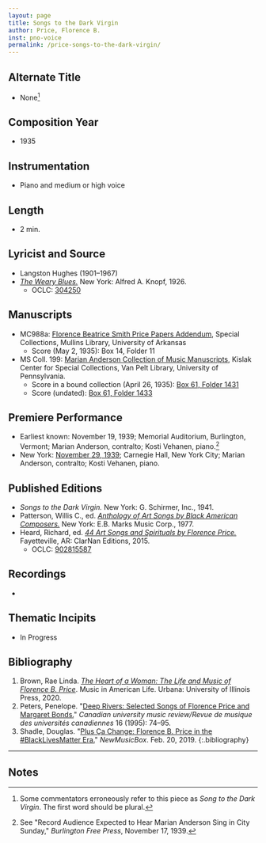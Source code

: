 ```yaml
---
layout: page
title: Songs to the Dark Virgin
author: Price, Florence B.
inst: pno-voice
permalink: /price-songs-to-the-dark-virgin/
---
```


## Alternate Title
- None[^fn1]

## Composition Year
- 1935

## Instrumentation
- Piano and medium or high voice

## Length
- 2 min.

## Lyricist and Source
- Langston Hughes (1901&ndash;1967)
 - [*The Weary Blues.*](https://www.google.com/books/edition/The_Weary_Blues/HjPuAAAAMAAJ) New York: Alfred A. Knopf, 1926.
     * OCLC: <a href="https://www.worldcat.org/title/304250" target="_blank">304250</a>

## Manuscripts
- MC988a: <a href="https://uark.as.atlas-sys.com/repositories/2/resources/1522" target="_blank">Florence Beatrice Smith Price Papers Addendum</a>, Special Collections, Mullins Library, University of Arkansas
    * Score (May 2, 1935): Box 14, Folder 11
- MS Coll. 199: <a href="https://www.library.upenn.edu/detail/collection/marian-anderson-collection" target="_blank">Marian Anderson Collection of Music Manuscripts</a>, Kislak Center for Special Collections, Van Pelt Library, University of Pennsylvania.
    * Score in a bound collection (April 26, 1935): <a href="https://franklin.library.upenn.edu/catalog/FRANKLIN_9923566763503681" target="_blank">Box 61, Folder 1431</a>
    * Score (undated): <a href="https://franklin.library.upenn.edu/catalog/FRANKLIN_9923566723503681" target="_blank">Box 61, Folder 1433</a>

## Premiere Performance
- Earliest known: November 19, 1939; Memorial Auditorium, Burlington, Vermont; Marian Anderson, contralto; Kosti Vehanen, piano.[^fn2]
- New York: <a href="https://colenda.library.upenn.edu/catalog/81431-p3g15tb4x" target="_blank">November 29, 1939</a>; Carnegie Hall, New York City; Marian Anderson, contralto; Kosti Vehanen, piano.

## Published Editions
- *Songs to the Dark Virgin.* New York: G. Schirmer, Inc., 1941.
- Patterson, Willis C., ed. <a href="https://www.worldcat.org/title/4416705" target="_blank">*Anthology of Art Songs by Black American Composers.*</a> New York: E.B. Marks Music Corp., 1977.
- Heard, Richard, ed. <a href="https://www.classicalvocalrep.com/products/44-Art-Songs-and-Spirituals-by-Florence-B-Price-for-Medium-High-Voice-and-Piano-Richard-Heard-205398.html" target="_blank">*44 Art Songs and Spirituals by Florence Price.*</a> Fayetteville, AR: ClarNan Editions, 2015.
    * OCLC: <a href="https://www.worldcat.org/title/902815587" target="_blank">902815587</a>

## Recordings
- 

## Thematic Incipits
- In Progress

## Bibliography
1. Brown, Rae Linda. <a href="https://www.worldcat.org/title/1122800180" target="_blank">*The Heart of a Woman: The Life and Music of Florence B. Price*</a>. Music in American Life. Urbana: University of Illinois Press, 2020.
2. Peters, Penelope. "<a href="https://doi.org/10.7202/1014417ar" target="_blank">Deep Rivers: Selected Songs of Florence Price and Margaret Bonds.</a>" *Canadian university music review/Revue de musique des universités canadiennes* 16 (1995): 74&ndash;95.
3. Shadle, Douglas. "<a href="https://newmusicusa.org/nmbx/plus-ca-change-florence-b-price-in-the-blacklivesmatter-era/" target="_blank">Plus Ça Change: Florence B. Price in the #BlackLivesMatter Era.</a>" *NewMusicBox*. Feb. 20, 2019.
{:.bibliography}

-----

## Notes
[^fn1]: Some commentators erroneously refer to this piece as *Song to the Dark Virgin*. The first word should be plural.
[^fn2]: See "Record Audience Expected to Hear Marian Anderson Sing in City Sunday," *Burlington Free Press*, November 17, 1939.
